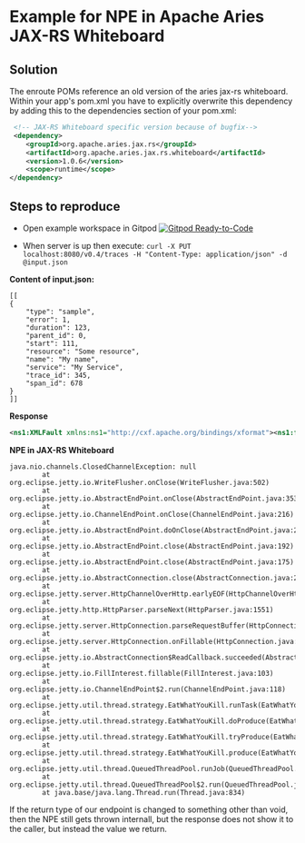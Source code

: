 # Example for NPE in Apache Aries JAX-RS Whiteboard

## Solution
The enroute POMs reference an old version of the aries jax-rs whiteboard. Within your app's pom.xml you have to explicitly overwrite this dependency by adding this to the dependencies section of your pom.xml:

```xml
 <!-- JAX-RS Whiteboard specific version because of bugfix-->
 <dependency>
    <groupId>org.apache.aries.jax.rs</groupId>
    <artifactId>org.apache.aries.jax.rs.whiteboard</artifactId>
    <version>1.0.6</version>
    <scope>runtime</scope>
</dependency>
```


## Steps to reproduce
* Open example workspace in Gitpod
[![Gitpod Ready-to-Code](https://img.shields.io/badge/Gitpod-Ready--to--Code-blue?logo=gitpod)](https://gitpod.io/#https://github.com/Sandared/osgi-pg/tree/jaxrs) 

* When server is up then execute: `
curl -X PUT localhost:8080/v0.4/traces -H "Content-Type: application/json" -d @input.json
`

**Content of input.json:**
```
[[
{
    "type": "sample",
    "error": 1,
    "duration": 123,
    "parent_id": 0,
    "start": 111,
    "resource": "Some resource",
    "name": "My name",
    "service": "My Service",
    "trace_id": 345,
    "span_id": 678
}
]]
```

**Response**
```xml
<ns1:XMLFault xmlns:ns1="http://cxf.apache.org/bindings/xformat"><ns1:faultstring xmlns:ns1="http://cxf.apache.org/bindings/xformat">java.lang.NullPointerException</ns1:faultstring></ns1:XMLFault>
```

**NPE in JAX-RS Whiteboard**
```
java.nio.channels.ClosedChannelException: null
        at org.eclipse.jetty.io.WriteFlusher.onClose(WriteFlusher.java:502)
        at org.eclipse.jetty.io.AbstractEndPoint.onClose(AbstractEndPoint.java:353)
        at org.eclipse.jetty.io.ChannelEndPoint.onClose(ChannelEndPoint.java:216)
        at org.eclipse.jetty.io.AbstractEndPoint.doOnClose(AbstractEndPoint.java:225)
        at org.eclipse.jetty.io.AbstractEndPoint.close(AbstractEndPoint.java:192)
        at org.eclipse.jetty.io.AbstractEndPoint.close(AbstractEndPoint.java:175)
        at org.eclipse.jetty.io.AbstractConnection.close(AbstractConnection.java:248)
        at org.eclipse.jetty.server.HttpChannelOverHttp.earlyEOF(HttpChannelOverHttp.java:234)
        at org.eclipse.jetty.http.HttpParser.parseNext(HttpParser.java:1551)
        at org.eclipse.jetty.server.HttpConnection.parseRequestBuffer(HttpConnection.java:360)
        at org.eclipse.jetty.server.HttpConnection.onFillable(HttpConnection.java:250)
        at org.eclipse.jetty.io.AbstractConnection$ReadCallback.succeeded(AbstractConnection.java:305)
        at org.eclipse.jetty.io.FillInterest.fillable(FillInterest.java:103)
        at org.eclipse.jetty.io.ChannelEndPoint$2.run(ChannelEndPoint.java:118)
        at org.eclipse.jetty.util.thread.strategy.EatWhatYouKill.runTask(EatWhatYouKill.java:333)
        at org.eclipse.jetty.util.thread.strategy.EatWhatYouKill.doProduce(EatWhatYouKill.java:310)
        at org.eclipse.jetty.util.thread.strategy.EatWhatYouKill.tryProduce(EatWhatYouKill.java:168)
        at org.eclipse.jetty.util.thread.strategy.EatWhatYouKill.produce(EatWhatYouKill.java:132)
        at org.eclipse.jetty.util.thread.QueuedThreadPool.runJob(QueuedThreadPool.java:765)
        at org.eclipse.jetty.util.thread.QueuedThreadPool$2.run(QueuedThreadPool.java:683)
        at java.base/java.lang.Thread.run(Thread.java:834)
```

If the return type of our endpoint is changed to something other than void, then the NPE still gets thrown internall, but the response does not show it to the caller, but instead the value we return.
